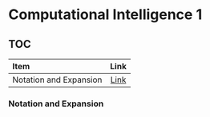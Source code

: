 # Computational Intelligence 1

## TOC
Item | Link
:-- | :-:
Notation and Expansion | [Link](#Notation-and-Expansion)

### Notation and Expansion